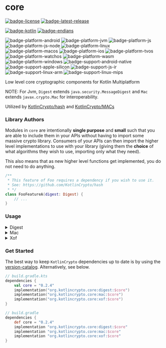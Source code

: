 # core
[![badge-license]][url-license]
[![badge-latest-release]][url-latest-release]

[![badge-kotlin]][url-kotlin]
[![badge-endians]][url-endians]

![badge-platform-android]
![badge-platform-jvm]
![badge-platform-js]
![badge-platform-js-node]
![badge-platform-linux]
![badge-platform-macos]
![badge-platform-ios]
![badge-platform-tvos]
![badge-platform-watchos]
![badge-platform-wasm]
![badge-platform-windows]
![badge-support-android-native]
![badge-support-apple-silicon]
![badge-support-js-ir]
![badge-support-linux-arm]
![badge-support-linux-mips]

Low level core cryptographic components for Kotlin Multiplatform

NOTE: For Jvm, `Digest` extends `java.security.MessageDigest` and `Mac` extends `javax.crypto.Mac` 
for interoperability.

Utilized by [KotlinCrypto/hash][url-hash] and [KotlinCrypto/MACs][url-macs]

### Library Authors

Modules in `core` are intentionally **single purpose** and **small** such that you 
are able to include them in your APIs without having to import some massive crypto 
library. Consumers of your APIs can then import the higher level implementations 
to use with your library (giving them the **choice** of what algorithms they wish 
to use, importing only what they need).

This also means that as new higher level functions get implemented, you do not need 
to do anything.

```kotlin
/**
 * This feature of Foo requires a dependency if you wish to use it.
 * See: https://github.com/KotlinCrypto/hash
 * */
class FooFeatureA(digest: Digest) {
    // ...
}
```

### Usage

<details>
    <summary>Digest</summary>

```kotlin
// Using SHA256 from hash repo as an example
import org.kotlincrypto.hash.sha2.SHA256

fun main() {
    val digest = SHA256()
    val bytes = Random.Default.nextBytes(615)
    
    // Digest implements Algorithm
    println(digest.algorithm())
    
    // Digest implements Updatable
    digest.update(5.toByte())
    digest.update(bytes)
    digest.update(bytes, 10, 88)

    // Digest implements Resettable
    digest.reset()

    digest.update(bytes)

    // Digest implements Copyable
    val copy = digest.copy()

    val hash = digest.digest()
    val hash2 = copy.digest(bytes)
}
```

</details>

<details>
    <summary>Mac</summary>

```kotlin
// Using SecureRandom from the secure-random repo as an example
import org.kotlincrypto.SecureRandom
// Using HmacSHA256 from the MACs repo as an example
import org.kotlincrypto.macs.HmacSHA256

fun main() {
    val key = SecureRandom().nextBytesOf(100)
    val mac = HmacSHA256(key)
    val bytes = Random.Default.nextBytes(615)

    // Mac implements Algorithm
    println(mac.algorithm())

    // Mac implements Updatable
    mac.update(5.toByte())
    mac.update(bytes)
    mac.update(bytes, 10, 88)

    // Mac implements Resettable
    mac.reset()

    mac.update(bytes)

    // Mac implements Copyable
    val copy = mac.copy()

    val hash = mac.doFinal()
    val hash2 = copy.doFinal(bytes)
}
```

</details>

<details>
    <summary>Xof</summary>

`XOF`s (i.e. [Extendable-Output Functions][url-pub-xof]) were introduced with `SHA3`.

`XOF`s are very similar to `Digest` and `Mac` except that instead of calling `digest()` 
or `doFinal()`, which returns a fixed size `ByteArray`, their output size can be variable 
in length.

As such, [KotlinCrypto][url-kotlin-crypto] takes the approach of making them distinctly 
different from those types, while implementing the same interfaces (`Algorithm`, `Copyable`, 
`Resettable`, `Updatable`).

Output for an `Xof` is done by reading, instead.

```kotlin
// Using SHAKE128 from hash repo as an example
import org.kotlincrypto.hash.sha3.SHAKE128

fun main() {
    val xof: Xof<SHAKE128> = SHAKE128.xOf()
    val bytes = Random.Default.nextBytes(615)

    // Xof implements Algorithm
    println(xof.algorithm())

    // Xof implements Updatable
    xof.update(5.toByte())
    xof.update(bytes)
    xof.update(bytes, 10, 88)

    // Xof implements Resettable
    xof.reset()

    xof.update(bytes)

    // Xof implements Copyable
    xof.copy()

    val out1 = ByteArray(100)
    val out2 = ByteArray(12345)

    // Use produces a Reader which auto-closes when your action finishes.
    // Reader is using a snapshot of the Xof state (thus the
    // optional argument to resetXof with a default of true).
    xof.use(resetXof = false) { read(out1, 0, out1.size); read(out2) }

    val out3 = ByteArray(out1.size)
    val out4 = ByteArray(out2.size)

    // Can also create a Reader that won't auto-close
    val reader = xof.reader(resetXof = false)
    reader.read(out3)
    reader.read(out4)
    reader.close()

    try {
        // The Reader has been closed and will throw
        // exception when trying to read from again.
        reader.use { read(out4) }
    } catch (e: IllegalStateException) {
        e.printStackTrace()
    }

    // Contents are the same because Reader uses
    // a snapshot of Xof, which was not updated
    // between production of Readers.
    assertContentEquals(out1 + out2, out3 + out4)

    // Still able to update Xof, independent of the production
    // and usage of Readers.
    xof.update(10.toByte())
    xof.use { read(out3); read(out4) }

    try {
        assertContentEquals(out1 + out2, out3 + out4)
        throw IllegalStateException()
    } catch (_: AssertionError) {
        // pass
    }
}
```

</details>

### Get Started

The best way to keep `KotlinCrypto` dependencies up to date is by using the 
[version-catalog][url-version-catalog]. Alternatively, see below.

<!-- TAG_VERSION -->

```kotlin
// build.gradle.kts
dependencies {
    val core = "0.2.4"
    implementation("org.kotlincrypto.core:digest:$core")
    implementation("org.kotlincrypto.core:mac:$core")
    implementation("org.kotlincrypto.core:xof:$core")
}
```

<!-- TAG_VERSION -->

```groovy
// build.gradle
dependencies {
    def core = "0.2.4"
    implementation "org.kotlincrypto.core:digest:$core"
    implementation "org.kotlincrypto.core:mac:$core"
    implementation "org.kotlincrypto.core:xof:$core"
}
```

<!-- TAG_VERSION -->
[badge-latest-release]: https://img.shields.io/badge/latest--release-0.2.4-blue.svg?style=flat
[badge-license]: https://img.shields.io/badge/license-Apache%20License%202.0-blue.svg?style=flat

<!-- TAG_DEPENDENCIES -->
[badge-kotlin]: https://img.shields.io/badge/kotlin-1.8.10-blue.svg?logo=kotlin
[badge-endians]: https://img.shields.io/badge/kotlincrypto.endians-0.1.0-blue.svg

<!-- TAG_PLATFORMS -->
[badge-platform-android]: http://img.shields.io/badge/-android-6EDB8D.svg?style=flat
[badge-platform-jvm]: http://img.shields.io/badge/-jvm-DB413D.svg?style=flat
[badge-platform-js]: http://img.shields.io/badge/-js-F8DB5D.svg?style=flat
[badge-platform-js-node]: https://img.shields.io/badge/-nodejs-68a063.svg?style=flat
[badge-platform-linux]: http://img.shields.io/badge/-linux-2D3F6C.svg?style=flat
[badge-platform-macos]: http://img.shields.io/badge/-macos-111111.svg?style=flat
[badge-platform-ios]: http://img.shields.io/badge/-ios-CDCDCD.svg?style=flat
[badge-platform-tvos]: http://img.shields.io/badge/-tvos-808080.svg?style=flat
[badge-platform-watchos]: http://img.shields.io/badge/-watchos-C0C0C0.svg?style=flat
[badge-platform-wasm]: https://img.shields.io/badge/-wasm-624FE8.svg?style=flat
[badge-platform-windows]: http://img.shields.io/badge/-windows-4D76CD.svg?style=flat
[badge-support-android-native]: http://img.shields.io/badge/support-[AndroidNative]-6EDB8D.svg?style=flat
[badge-support-apple-silicon]: http://img.shields.io/badge/support-[AppleSilicon]-43BBFF.svg?style=flat
[badge-support-js-ir]: https://img.shields.io/badge/support-[js--IR]-AAC4E0.svg?style=flat
[badge-support-linux-arm]: http://img.shields.io/badge/support-[LinuxArm]-2D3F6C.svg?style=flat
[badge-support-linux-mips]: http://img.shields.io/badge/support-[LinuxMIPS]-2D3F6C.svg?style=flat

[url-latest-release]: https://github.com/KotlinCrypto/core/releases/latest
[url-license]: https://www.apache.org/licenses/LICENSE-2.0.txt
[url-kotlin]: https://kotlinlang.org
[url-kotlin-crypto]: https://github.com/KotlinCrypto
[url-endians]: https://github.com/KotlinCrypto/endians
[url-hash]: https://github.com/KotlinCrypto/hash
[url-macs]: https://github.com/KotlinCrypto/MACs
[url-version-catalog]: https://github.com/KotlinCrypto/version-catalog
[url-pub-xof]: https://nvlpubs.nist.gov/nistpubs/FIPS/NIST.FIPS.202.pdf
